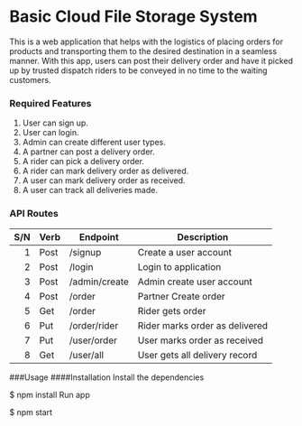 # Basic Cloud File Storage System
This is a web application that helps with the logistics of placing orders for products and transporting them to the desired destination in a seamless manner. With this app, users can post their delivery order and have it picked up by trusted dispatch riders to be conveyed in no time to the waiting customers.

### Required Features
1. User can sign up.
2. User can login.
3. Admin can create different user types.
4. A partner can post a delivery order.
5. A rider can pick a delivery order.
6. A rider can mark delivery order as delivered.
7. A user can mark delivery order as received.
8. A user can track all deliveries made.




### API Routes
S/N | Verb   | Endpoint         | Description                    |
---:| -------|------------------|--------------------------------|
  1 | Post   | /signup          | Create a user account          |
  2 | Post   | /login           | Login to application           |
  3 | Post   | /admin/create    | Admin create user account      |
  4 | Post   | /order           | Partner Create order           |
  5 | Get    | /order           | Rider gets order               |
  6 | Put    | /order/rider     | Rider marks order as delivered |
  7 | Put    | /user/order      | User marks order as received   |
  8 | Get    | /user/all        | User gets all delivery record  |

###Usage
####Installation
Install the dependencies

$ npm install
Run app

$ npm start